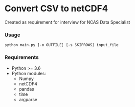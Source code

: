 # Convert CSV to netCDF4 #

Created as requirement for interview for NCAS Data Specialist

### Usage ###
`python main.py [-o OUTFILE] [-s SKIPROWS] input_file`

### Requirements ###
* Python >= 3.6
* Python modules:
    * Numpy
    * netCDF4
    * pandas
    * time
    * argparse

